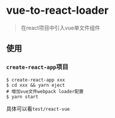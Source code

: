 # vue-to-react-loader

> 在react项目中引入vue单文件组件

## 使用

### `create-react-app`项目

``` shell
$ create-react-app xxx
$ cd xxx && yarn eject
# 增加vue文件webpack loader配置
$ yarn start
```

具体可以看`test/react-vue`

